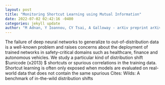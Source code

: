 ```yaml
--- 
layout: post 
title: "Monitoring Shortcut Learning using Mutual Information" 
date: 2022-07-02 02:42:16 -0400 
categories: jekyll update 
author: "M Adnan, Y Ioannou, CY Tsai, A Galloway - arXiv preprint arXiv , 2022" 
--- 
```

The failure of deep neural networks to generalize to out-of-distribution data is a well-known problem and raises concerns about the deployment of trained networks in safety-critical domains such as healthcare, finance and autonomous vehicles. We study a particular kind of distribution shift $\unicode {x2013} $ shortcuts or spurious correlations in the training data. Shortcut learning is often only exposed when models are evaluated on real-world data that does not contain the same spurious Cites: Wilds: A benchmark of in-the-wild distribution shifts